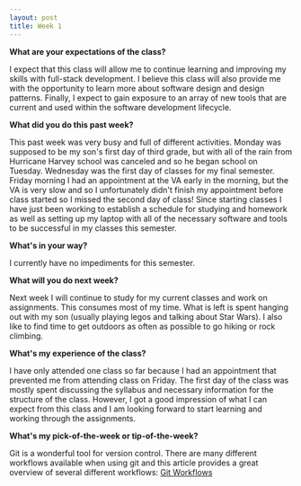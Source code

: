 ```yaml
---
layout: post
title: Week 1
---
```


**What are your expectations of the class?**

I expect that this class will allow me to continue learning and improving my skills with full-stack development. I believe this class will also provide me with the opportunity to learn more about software design and design patterns. Finally, I expect to gain exposure to an array of new tools that are current and used within the software development lifecycle.

**What did you do this past week?**

This past week was very busy and full of different activities. Monday was supposed to be my son's first day of third grade, but with all of the rain from Hurricane Harvey school was canceled and so he began school on Tuesday. Wednesday was the first day of classes for my final semester. Friday morning I had an appointment at the VA early in the morning, but the VA is very slow and so I unfortunately didn't finish my appointment before class started so I missed the second day of class! Since starting classes I have just been working to establish a schedule for studying and homework as well as setting up my laptop with all of the necessary software and tools to be successful in my classes this semester.

**What's in your way?**

I currently have no impediments for this semester.

**What will you do next week?**

Next week I will continue to study for my current classes and work on assignments. This consumes most of my time. What is left is spent hanging out with my son (usually playing legos and talking about Star Wars). I also like to find time to get outdoors as often as possible to go hiking or rock climbing.

**What's my experience of the class?**

I have only attended one class so far because I had an appointment that prevented me from attending class on Friday. The first day of the class was mostly spent discussing the syllabus and necessary information for the structure of the class. However, I got a good impression of what I can expect from this class and I am looking forward to start learning and working through the assignments.

**What's my pick-of-the-week or tip-of-the-week?**

Git is a wonderful tool for version control. There are many different workflows available when using git and this article provides a great overview of several different workflows: [Git Workflows](https://www.atlassian.com/git/tutorials/comparing-workflows)
